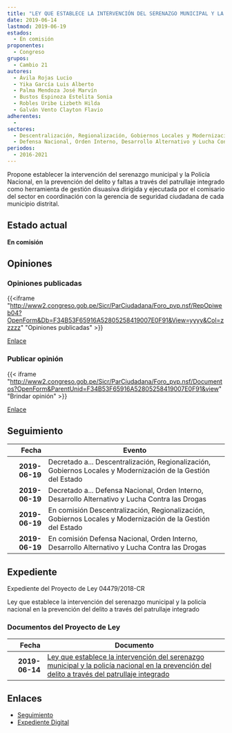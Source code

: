 ```yaml
---
title: "LEY QUE ESTABLECE LA INTERVENCIÓN DEL SERENAZGO MUNICIPAL Y LA POLICÍA NACIONAL EN LA PREVENCIÓN DEL DELITO A TRAVÉS DEL PATRULLAJE INTEGRADO"
date: 2019-06-14
lastmod: 2019-06-19
estados: 
  - En comisión
proponentes: 
  - Congreso
grupos: 
  - Cambio 21
autores: 
  - Ávila Rojas Lucio
  - Yika García Luis Alberto
  - Palma Mendoza José Marvín
  - Bustos Espinoza Estelita Sonia
  - Robles Uribe Lizbeth Hilda
  - Galván Vento Clayton Flavio
adherentes: 
  - 
sectores: 
  - Descentralización, Regionalización, Gobiernos Locales y Modernización de la Gestión del Estado
  - Defensa Nacional, Orden Interno, Desarrollo Alternativo y Lucha Contra las Drogas
periodos: 
  - 2016-2021
---
```


Propone establecer la intervención del serenazgo municipal y la Policía Nacional, en la prevención del delito y faltas a través del patrullaje integrado como herramienta de gestión disuasiva dirigida y ejecutada por el comisario del sector en coordinación con la gerencia de seguridad ciudadana de cada municipio distrital.


## Estado actual

**En comisión**

## Opiniones

### Opiniones publicadas

{{<iframe "http://www2.congreso.gob.pe/Sicr/ParCiudadana/Foro_pvp.nsf/RepOpiweb04?OpenForm&Db=F34B53F65916A52805258419007E0F91&View=yyyy&Col=zzzzz" "Opiniones publicadas" >}}

[Enlace](http://www2.congreso.gob.pe/Sicr/ParCiudadana/Foro_pvp.nsf/RepOpiweb04?OpenForm&Db=F34B53F65916A52805258419007E0F91&View=yyyy&Col=zzzzz)
### Publicar opinión

{{< iframe "http://www2.congreso.gob.pe/Sicr/ParCiudadana/Foro_pvp.nsf/Documentos?OpenForm&ParentUnid=F34B53F65916A52805258419007E0F91&view" "Brindar opinión" >}}

[Enlace](http://www2.congreso.gob.pe/Sicr/ParCiudadana/Foro_pvp.nsf/Documentos?OpenForm&ParentUnid=F34B53F65916A52805258419007E0F91&view)

## Seguimiento

| Fecha | Evento |
|------:|--------|
| **2019-06-19** | Decretado a... Descentralización, Regionalización, Gobiernos Locales y Modernización de la Gestión del Estado|
| **2019-06-19** | Decretado a... Defensa Nacional, Orden Interno, Desarrollo Alternativo y Lucha Contra las Drogas|
| **2019-06-19** | En comisión Descentralización, Regionalización, Gobiernos Locales y Modernización de la Gestión del Estado|
| **2019-06-19** | En comisión Defensa Nacional, Orden Interno, Desarrollo Alternativo y Lucha Contra las Drogas|


## Expediente

Expediente del Proyecto de Ley 04479/2018-CR

Ley que establece la intervención del serenazgo municipal y la policía nacional en la prevención del delito a través del patrullaje integrado


### Documentos del Proyecto de Ley

| Fecha | Documento |
|------:|--------|
| **2019-06-14** | [Ley que establece la intervención del serenazgo municipal y la policía nacional en la prevención del delito a través del patrullaje integrado](http://www.leyes.congreso.gob.pe/Documentos/2016_2021/Proyectos_de_Ley_y_de_Resoluciones_Legislativas/PL0447920190614.pdf) |

## Enlaces 

- [Seguimiento](http://www2.congreso.gob.pe/Sicr/TraDocEstProc/CLProLey2016.nsf/f7fff46988ca05b1052578e100829cc7/cd986ea0b12f789d0525841900806236?OpenDocument)
- [Expediente Digital](http://www2.congreso.gob.pe/Sicr/TraDocEstProc/CLProLey2016.nsf/f7fff46988ca05b1052578e100829cc7/cd986ea0b12f789d0525841900806236?OpenDocument&Click=05257FB7005EB655.eb71d0cf91d8294e05256cdf006b5706/$Body/0.1C6C)
